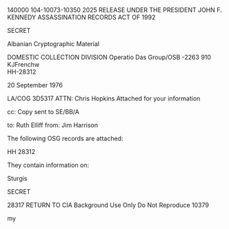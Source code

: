 140000
104-10073-10350
2025 RELEASE UNDER THE PRESIDENT JOHN F. KENNEDY ASSASSINATION RECORDS ACT OF 1992

SECRET

Albanian Cryptographic Material

DOMESTIC COLLECTION DIVISION
Operatio
Das Group/OSB
-2263
910 KJFrenchw	
HH-28312

20 September 1976

LA/COG
3D5317
ATTN: Chris Hopkins	
Attached for your information

cc: Copy sent to SE/BB/A

to: Ruth Elliff
from: Jim Harrison

The following OSG records are attached:

HH 28312

They contain information on:

Sturgis

SECRET

28317
RETURN TO CIA
Background Use Only
Do Not Reproduce
10379

my
